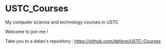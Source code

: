 # USTC_Courses
My computer science and technology courses in USTC 

Welcome to join me !

Take you to a dalao's repository : 
https://github.com/defene/USTC-Courses
